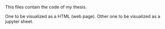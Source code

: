 This files contain the code of my thesis.

One to be visualized as a HTML (web page).
Other one to be visualized as a jupyter sheet.
